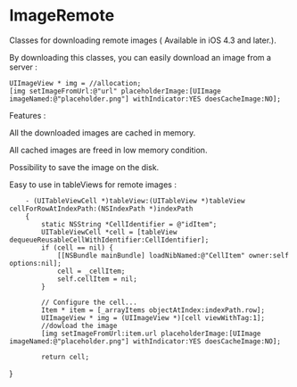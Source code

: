 ImageRemote
===========

Classes for downloading remote images ( Available in iOS 4.3 and later.).

By downloading this classes, you can easily download an image from a server :
    
    UIImageView * img = //allocation;
    [img setImageFromUrl:@"url" placeholderImage:[UIImage imageNamed:@"placeholder.png"] withIndicator:YES doesCacheImage:NO];

Features :

All the downloaded images are cached in memory.

All cached images are freed in low memory condition.

Possibility to save the image on the disk.

Easy to use in tableViews for remote images :
    
    
    
    
        - (UITableViewCell *)tableView:(UITableView *)tableView cellForRowAtIndexPath:(NSIndexPath *)indexPath
        {
            static NSString *CellIdentifier = @"idItem";
            UITableViewCell *cell = [tableView dequeueReusableCellWithIdentifier:CellIdentifier];
            if (cell == nil) {
                [[NSBundle mainBundle] loadNibNamed:@"CellItem" owner:self options:nil];
                cell = _cellItem;
                self.cellItem = nil;
            }
            
            // Configure the cell...
            Item * item = [_arrayItems objectAtIndex:indexPath.row];
            UIImageView * img = (UIImageView *)[cell viewWithTag:1];
            //dowload the image
            [img setImageFromUrl:item.url placeholderImage:[UIImage imageNamed:@"placeholder.png"] withIndicator:YES doesCacheImage:NO];
    
            return cell;
}
